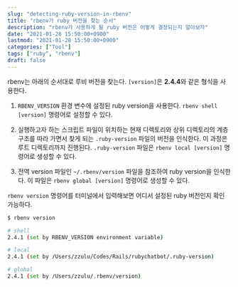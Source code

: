 ```yaml
---
slug: "detecting-ruby-version-in-rbenv"
title: "rbenv가 ruby 버전을 찾는 순서"
description: "rbenv가 사용하게 될 ruby 버전은 어떻게 결정되는지 알아보자"
date: "2021-01-28 15:50:00+0900"
lastmod: "2021-01-28 15:50:00+0900"
categories: ["Tool"]
tags: ["ruby", "rbenv"]
draft: false
---
```


rbenv는 아래의 순서대로 루비 버전을 찾는다. `[version]`은 **2.4.4**와 같은 형식을 사용한다.

1. `RBENV_VERSION` 환경 변수에 설정된 ruby version을 사용한다. `rbenv shell [version]` 명령어로 설정할 수 있다.

2. 실행하고자 하는 스크립트 파일이 위치하는 현재 디렉토리와 상위 디렉토리의 계층 구조를 따라 가면서 찾게 되는 `.ruby-version` 파일의 버전을 인식한다. 이 과정은 루트 디렉토리까지 진행된다. `.ruby-version` 파일은 `rbenv local [version]` 명령어로 생성할 수 있다.

3. 전역 version 파일인 `~/.rbenv/version` 파일을 참조하여 ruby version을 인식한다. 이 파일은 `rbenv global [version]` 명령어로 생성할 수 있다.

`rbenv version` 명령어를 터미널에서 입력해보면 어디서 설정된 ruby 버전인지 확인 가능하다.

```sh
$ rbenv version

# shell
2.4.1 (set by RBENV_VERSION environment variable)

# local
2.4.1 (set by /Users/zzulu/Codes/Rails/rubychatbot/.ruby-version)

# global
2.4.1 (set by /Users/zzulu/.rbenv/version)
```
